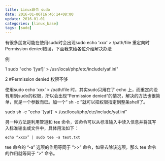 ```yaml
---
title: Linux命令 sudo
date: 2016-01-06T16:46:14+08:00
update: 2016-01-01
categories: [linux_base]
tags: [sudo]
---
```


有很多朋友可能在使用sudo时会出现sudo echo ‘xxx’ > /path/file 重定向时 Permission denied错误，下面我来给各位介绍解决办法

例

1 sudo "echo '[yaf]' > /usr/local/php/etc/include/yaf.ini"

2 #Permission denied 权限不够

使用sudo echo ‘xxx’ > /path/file 时，其实sudo只用在了 echo 上，而重定向没有用到sudo的权限，所以会出现“Permission denied”的情况，解决的方法也很简单，就是一个参数而已。加一个“ sh -c ”就可以把权限指定到整条shell了。

sudo sh -c "echo '[yaf]' > /usr/local/php/etc/include/yaf.ini"

另一种方法是利用管道和 tee 命令，该命令可以从标准输入中读入信息并将其写入标准输出或文件中，具体用法如下：

`echo “xxxx” | sudo tee -a test.txt`

tee 命令的 “-a” 选项的作用等同于 “>>” 命令，如果去除该选项，那么 tee 命令的作用就等同于 “>” 命令。
